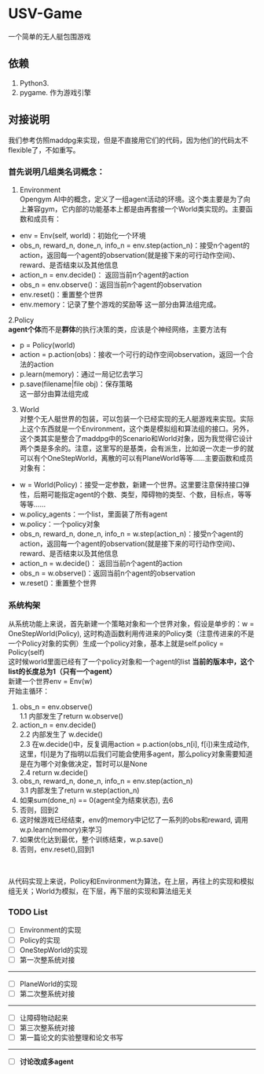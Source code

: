 # USV-Game
一个简单的无人艇包围游戏

## 依赖
1. Python3.
2. pygame. 作为游戏引擎

## 对接说明
我们参考仿照maddpg来实现，但是不直接用它们的代码，因为他们的代码太不flexible了，不如重写。
### 首先说明几组类名词概念：
1. Environment <br>
Opengym AI中的概念，定义了一组agent活动的环境。这个类主要是为了向上兼容gym，它内部的功能基本上都是由再套接一个World类实现的。主要函数和成员有：
+ env = Env(self, world)：初始化一个环境
+ obs_n, reward_n, done_n, info_n = env.step(action_n)：接受n个agent的action，返回每一个agent的observation(就是接下来的可行动作空间)、reward、是否结束以及其他信息
+ action_n = env.decide()： 返回当前n个agent的action
+ obs_n = env.observe()：返回当前n个agent的observation
+  env.reset()：重置整个世界 <br>
+ env.memory：记录了整个游戏的奖励等
这一部分由算法组完成。

2.Policy <br>
**agent个体**而不是**群体**的执行决策的类，应该是个神经网络，主要方法有
+ p = Policy(world)
+ action = p.action(obs)：接收一个可行的动作空间observation，返回一个合法的action
+ p.learn(memory)：通过一局记忆去学习
+ p.save(filename|file obj)：保存策略 <br>
这一部分由算法组完成 <br>

3. World <br>
对整个无人艇世界的包装，可以包装一个已经实现的无人艇游戏来实现。实际上这个东西就是一个Environment，这个类是模拟组和算法组的接口。另外，这个类其实是整合了maddpg中的Scenario和World对象，因为我觉得它设计两个类是多余的。注意，这里写的是基类，会有派生，比如说一次走一步的就可以有个OneStepWorld，离散的可以有PlaneWorld等等……主要函数和成员对象有：
+ w = World(Policy)：接受一定参数，新建一个世界。这里要注意保持接口弹性，后期可能指定agent的个数、类型，障碍物的类型、个数，目标点，等等等等……
+ w.policy_agents：一个list，里面装了所有agent
+ w.policy：一个policy对象
+ obs_n, reward_n, done_n, info_n = w.step(action_n)：接受n个agent的action，返回每一个agent的observation(就是接下来的可行动作空间)、reward、是否结束以及其他信息
+ action_n = w.decide()： 返回当前n个agent的action
+ obs_n = w.observe()：返回当前n个agent的observation
+  w.reset()：重置整个世界 <br>

### 系统构架
从系统功能上来说，首先新建一个策略对象和一个世界对象，假设是单步的：w = OneStepWorld(Policy), 这时构造函数利用传进来的Policy类（注意传进来的不是一个Policy对象的实例）生成一个policy对象，基本上就是self.policy = Policy(self) <br>
这时候world里面已经有了一个policy对象和一个agent的list **当前的版本中，这个list的长度总为1（只有一个agent）** <br>
新建一个世界env = Env(w) <br>
开始主循环： <br>
1. obs_n = env.observe() <br>
1.1 内部发生了return w.observe()
2. action_n = env.decide() <br>
2.2 内部发生了 w.decide() <br>
2.3 在w.decide()中，反复调用action = p.action(obs_n[i], f[i])来生成动作, 这里，f[i]是为了指明以后我们可能会使用多agent，那么policy对象需要知道是在为哪个对象做决定，暂时可以是None <br>
2.4 return w.decide()
3. obs_n, reward_n, done_n, info_n = env.step(action_n) <br>
3.1 内部发生了return w.step(action_n)
4. 如果sum(done_n) == 0(agent全为结束状态), 去6
5. 否则，回到2
6. 这时候游戏已经结束，env的memory中记忆了一系列的obs和reward, 调用w.p.learn(memory)来学习
7. 如果优化达到最优，整个训练结束，w.p.save()
8. 否则，env.reset(),回到1<br>
<br>

从代码实现上来说，Policy和Environment为算法，在上层，再往上的实现和模拟组无关；World为模拟，在下层，再下层的实现和算法组无关

### TODO List
- [ ] Environment的实现
- [ ] Policy的实现
- [ ] OneStepWorld的实现
- [ ] 第一次整系统对接
-----------------------------------
- [ ] PlaneWorld的实现
- [ ] 第二次整系统对接
-----------------------------------
- [ ] 让障碍物动起来
- [ ] 第三次整系统对接
- [ ] 第一篇论文的实验整理和论文书写
-----------------------------------
- [ ] **讨论改成多agent**
